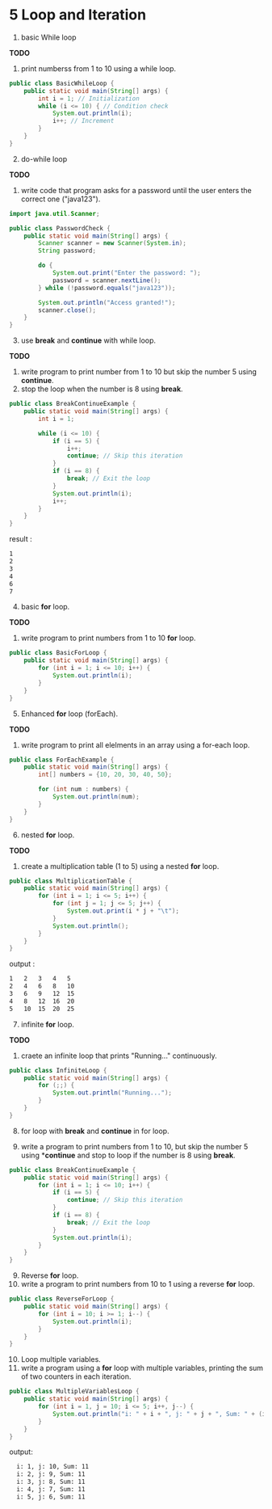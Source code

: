 # 5 Loop and Iteration    

1. basic While loop    

**TODO**  
  1. print numberss from 1 to 10 using a while loop.   

```java 
public class BasicWhileLoop {
    public static void main(String[] args) {
        int i = 1; // Initialization
        while (i <= 10) { // Condition check
            System.out.println(i);
            i++; // Increment
        }
    }
}
```

2. do-while loop   

**TODO**  
  1. write code that program asks for a password until the user enters the correct one ("java123").   

```java 
import java.util.Scanner;

public class PasswordCheck {
    public static void main(String[] args) {
        Scanner scanner = new Scanner(System.in);
        String password;

        do {
            System.out.print("Enter the password: ");
            password = scanner.nextLine();
        } while (!password.equals("java123"));

        System.out.println("Access granted!");
        scanner.close();
    }
}
```

3. use **break** and **continue** with while loop.   

**TODO**    
  1. write program to print number from 1 to 10 but skip the number 5 using **continue**.    
  2. stop the loop when the number is 8 using **break**.  

```java 
public class BreakContinueExample {
    public static void main(String[] args) {
        int i = 1;

        while (i <= 10) {
            if (i == 5) {
                i++;
                continue; // Skip this iteration
            }
            if (i == 8) {
                break; // Exit the loop
            }
            System.out.println(i);
            i++;
        }
    }
}
```

result :   
```bash 
1  
2  
3  
4  
6  
7
```

4. basic **for** loop.   

**TODO**  
  1. write program to print numbers from 1 to 10 **for** loop.   

```java  
public class BasicForLoop {
    public static void main(String[] args) {
        for (int i = 1; i <= 10; i++) {
            System.out.println(i);
        }
    }
}
```

5. Enhanced **for** loop (forEach).   


**TODO**  
  1. write program to print all elelments in an array using a for-each loop.    

```java 
public class ForEachExample {
    public static void main(String[] args) {
        int[] numbers = {10, 20, 30, 40, 50};

        for (int num : numbers) {
            System.out.println(num);
        }
    }
}
```

6. nested **for** loop.   


**TODO**  
  1. create a multiplication table (1 to 5) using a nested **for** loop.       

```java 
public class MultiplicationTable {
    public static void main(String[] args) {
        for (int i = 1; i <= 5; i++) {
            for (int j = 1; j <= 5; j++) {
                System.out.print(i * j + "\t");
            }
            System.out.println();
        }
    }
}
```

output :   
```bash 
1   2   3   4   5  
2   4   6   8   10  
3   6   9   12  15  
4   8   12  16  20  
5   10  15  20  25  
```

7. infinite **for** loop.   


**TODO**  
  1. craete an infinite loop that prints "Running..." continuously.    

```java 
public class InfiniteLoop {
    public static void main(String[] args) {
        for (;;) {
            System.out.println("Running...");
        }
    }
}
```

8. for loop with **break** and **continue** in for loop.   

  1. write a program to print numbers from 1 to 10, but skip the number 5 using ***continue** and stop to loop if the number is 8 using **break**.    

```java 
public class BreakContinueExample {
    public static void main(String[] args) {
        for (int i = 1; i <= 10; i++) {
            if (i == 5) {
                continue; // Skip this iteration
            }
            if (i == 8) {
                break; // Exit the loop
            }
            System.out.println(i);
        }
    }
}
```

9. Reverse **for** loop.   
  1. write a program to print numbers from 10 to 1 using a reverse **for** loop.    

```java 
public class ReverseForLoop {
    public static void main(String[] args) {
        for (int i = 10; i >= 1; i--) {
            System.out.println(i);
        }
    }
}
```

10. Loop multiple variables.   
  1. write a program using a **for** loop with multiple variables, printing the sum of two counters in each iteration.   

```java 
public class MultipleVariablesLoop {
    public static void main(String[] args) {
        for (int i = 1, j = 10; i <= 5; i++, j--) {
            System.out.println("i: " + i + ", j: " + j + ", Sum: " + (i + j));
        }
    }
}
```

  output:  
  ```bash 
    i: 1, j: 10, Sum: 11  
    i: 2, j: 9, Sum: 11  
    i: 3, j: 8, Sum: 11  
    i: 4, j: 7, Sum: 11  
    i: 5, j: 6, Sum: 11
  ```
